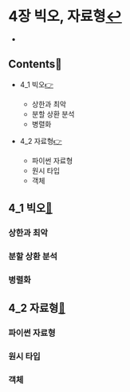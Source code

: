# 4장 빅오, 자료형[↩](../python_algorithm_interview)

* 

## Contents📑<a id="contents"></a>

* 4_1 빅오[👉](#4_1)
  * 상한과 최악
  * 분할 상환 분석
  * 병렬화

* 4_2 자료형[👉](#4_2)
  * 파이썬 자료형
  * 원시 타입
  * 객체


## 4_1 빅오[📑](#contents)<a id="4_1"></a>

### 상한과 최악

### 분할 상환 분석

### 병렬화

## 4_2 자료형[📑](#contents)<a id="4_2"></a>

### 파이썬 자료형

### 원시 타입

### 객체

